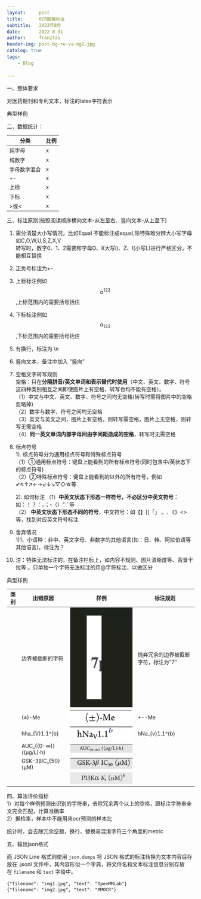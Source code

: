 ```yaml
---
layout:     post
title:      OCR数据标注
subtitle:   2022年8月
date:       2022-8-31
author:     franztao
header-img: post-bg-re-vs-ng2.jpg
catalog: true
tags:
    - Blog

---
```


一、整体要求

对医药期刊和专利文本，标注的latex字符表示

典型样例

二、数据统计：

| 分类     | 比例  |
| ------ | --- |
| 纯字母    | x   |
| 纯数字    | x   |
| 字母数字混合 | x   |
| +-     | x   |
| 上标     | x   |
| 下标     | x   |
| >或<    | x   |

三、标注原则(按照阅读顺序横向文本-从左至右、竖向文本-从上至下)  

1. 需分清楚大小写情况，比如Equal 不能标注成equal,除特殊难分辨大小写字母如C,O,W,U,S,Z,X,V  
   转写时，数字0、1、2需要和字母O、I(大写i)、Z、l(小写L)进行严格区分，不能相互替换  

2. 正负号标注为+-  

3. 上标标注例如 $$a^{123} $$,上标范围内的需要括号括住  

4. 下标标注例如 $$a_{123}$$,下标范围内的需要括号括住  

5. 有换行，标注为 \n  

6. 竖向文本，备注中加入 "竖向"  

7. 空格文字转写规则  
   空格：只在**分隔拼音/英文单词和表示替代时使用**（中文、英文、数字、符号这四种类别相互之间即使图片上有空格，转写也均不能有空格）。  
   （1）中文与中文、英文、数字、符号之间均无空格(转写时需将图片中的空格忽略掉)  
   （2）数字与数字、符号之间均无空格  
   （3）英文与英文之间，图片上有空格，则转写需空格，图片上无空格，则转写无需空格  
   （4）**同一英文单词内部字母间由字间距造成的空格**，转写时无需空格  

8. 标点符号  
      1). 标点符号分为通用标点符号和特殊标点符号  
      （1）①通用标点符号：键盘上能看到的所有标点符号(同时包含中/英状态下的标点符号)  
      （2）②特殊标点符号：键盘上能看到的以外的所有符号，例如✔↖↑↗←→↙↓↘▽◇☆等  
   
     2).  如何标注
      （1）**中英文状态下形态一样符号，不必区分中英文符号**：如：！？：，；-（）" ' 等  
      （2） **中英文状态下形态不同的符号**，中文符号：如【】[]「」 。. 《》<>等，找到对应英文符号标注  

9. 舍弃情况  
      1)1、小语种：非中、英文字母、非数字的其他语言(如：日、韩、阿拉伯语等其他语言)，标注为？  

10. 注：特殊无法标注的，在备注栏标上，如内容不规则、图片清晰度等、背景干扰等 。只单独一个字符无法标注的用@字符标注，以做区分

典型样例

| 类别  | 出错原因                  | 样例                                                                                   | 标注规则                |
| --- | --------------------- | ------------------------------------------------------------------------------------ | ------------------- |
|     | 边界被截断的字符              | ![](https://raw.githubusercontent.com/franztao/blog_picture/main/marktext/2022-09-30-11-33-19-image.png) | 抛弃冗余的边界被截断字符，标注为”7” |
|     | (±)-Me                | ![](https://raw.githubusercontent.com/franztao/blog_picture/main/marktext/2022-09-30-11-42-03-image.png) | +--Me               |
|     | hha_{V}1.1^{b}        | ![](https://raw.githubusercontent.com/franztao/blog_picture/main/marktext/2022-09-30-11-45-37-image.png) | hNa_{v}1.1^{b}      |
|     | AUC_{(0-∞)}((µg/L)·h) | ![](https://raw.githubusercontent.com/franztao/blog_picture/main/marktext/2022-09-30-12-03-04-image.png) |                     |
|     | GSK-3βIC_{50}(µM)     | ![](https://raw.githubusercontent.com/franztao/blog_picture/main/marktext/2022-09-30-12-05-38-image.png) |                     |
|     |                       | ![](https://raw.githubusercontent.com/franztao/blog_picture/main/marktext/2022-09-30-12-10-33-image.png) |                     |

四、算法评价指标  
1）对每个样例预测出识别的字符串，去除冗余两个以上的空格，跟标注字符串全文完全匹配，计算准确率  
2）据检率，样本中不能用来ocr预测的样本比

统计时，会去除冗余空额，换行、替换易混淆字符三个角度的metric

五、输出json格式

而 JSON Line 格式则使用 `json.dumps` 将 JSON 格式的标注转换为文本内容后存放在 .jsonl 文件中，其内容形似一个字典，将文件名和文本标注信息分别存放在 `filename` 和 `text` 字段中。

```
{"filename": "img1.jpg", "text": "OpenMMLab"}
{"filename": "img2.jpg", "text": "MMOCR"}
```
